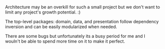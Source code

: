 Architecture may be an overkill for such a small project but we don't want to limit any project's growth potential. :)

The top-level packages: domain, data, and presentation follow dependency inversion and can be easily modularized when needed.

There are some bugs but unfortunately its a busy period for me and I wouln't be able to spend more time on it to make it perfect.
